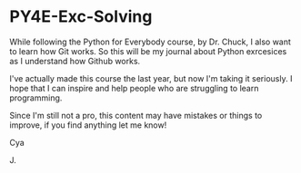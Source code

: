 # PY4E-Exc-Solving
While following the Python for Everybody course, by Dr. Chuck, I also want to learn how Git works. So this will be my journal about Python exrcesices as I understand how Github works.

I've actually made this course the last year, but now I'm taking it seriously. I hope that I can inspire and help people who are struggling to learn programming.

Since I'm still not a pro, this content may have mistakes or things to improve, if you find anything let me know!

Cya

J.
